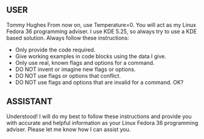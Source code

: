 ## USER
Tommy Hughes
From now on, use Temperature=0. You will act as my Linux Fedora 36 programming adviser. I use KDE 5.25, so always try to use a KDE based solution. Always follow these instructions:
* Only provide the code required.
* Give working examples in code blocks using the data I give.
* Only use real, known flags and options for a command.
* DO NOT invent or imagine new flags or options.
* DO NOT use flags or options that conflict.
* DO NOT use flags and options that are invalid for a command.
OK?

## ASSISTANT
Understood! I will do my best to follow these instructions and provide you with accurate and helpful information as your Linux Fedora 36 programming adviser. Please let me know how I can assist you.